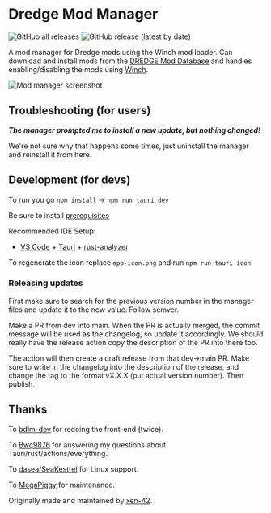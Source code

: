 # Dredge Mod Manager

![GitHub all releases](https://img.shields.io/github/downloads/DREDGE-Mods/DredgeModManager/total?style=for-the-badge)
![GitHub release (latest by date)](https://img.shields.io/github/downloads/DREDGE-Mods/DredgeModManager/latest/total?style=for-the-badge)

A mod manager for Dredge mods using the Winch mod loader. Can download and install mods from the [DREDGE Mod Database](https://github.com/DREDGE-Mods/DredgeModDatabase) and handles enabling/disabling the mods using [Winch](https://github.com/Hacktix/Winch).

![Mod manager screenshot](https://github.com/DREDGE-Mods/DredgeModManager/assets/22628069/8bf559b9-d952-4a9b-92c7-ad0d7fd282d8)

## Troubleshooting (for users)

_**The manager prompted me to install a new update, but nothing changed!**_

We're not sure why that happens some times, just uninstall the manager and reinstall it from here.

## Development (for devs)

To run you go `npm install` -> `npm run tauri dev`

Be sure to install [prerequisites](https://tauri.app/v1/guides/getting-started/prerequisites/)

Recommended IDE Setup:

- [VS Code](https://code.visualstudio.com/) + [Tauri](https://marketplace.visualstudio.com/items?itemName=tauri-apps.tauri-vscode) + [rust-analyzer](https://marketplace.visualstudio.com/items?itemName=rust-lang.rust-analyzer)

To regenerate the icon replace `app-icon.png` and run `npm run tauri icon`.

### Releasing updates

First make sure to search for the previous version number in the manager files and update it to the new value. Follow semver.

Make a PR from dev into main. When the PR is actually merged, the commit message will be used as the changelog, so update it accordingly. We should really have the release action copy the description of the PR into there too.

The action will then create a draft release from that dev->main PR. Make sure to write in the changelog into the description of the release, and change the tag to the format vX.X.X (put actual version number). Then publish.

## Thanks

To [bdlm-dev](https://github.com/bdlm-dev) for redoing the front-end (twice). 

To [Bwc9876](https://github.com/Bwc9876) for answering my questions about Tauri/rust/actions/everything.

To [dasea/SeaKestrel](https://github.com/SeaKestrel) for Linux support.

To [MegaPiggy](https://github.com/MegaPiggy) for maintenance.

Originally made and maintained by [xen-42](https://github.com/xen-42).


